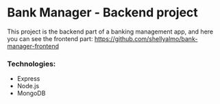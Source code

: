 # Bank Manager - Backend project
This project is the backend part of a banking management app, and here you can see the frontend part: https://github.com/shellyalmo/bank-manager-frontend

### Technologies:
- Express
- Node.js
- MongoDB
